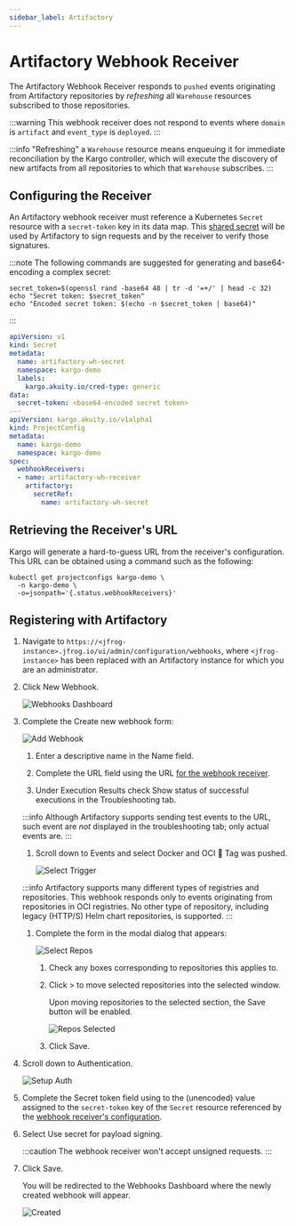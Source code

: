 ```yaml
---
sidebar_label: Artifactory
---
```


# Artifactory Webhook Receiver

The Artifactory Webhook Receiver responds to `pushed` events originating from 
Artifactory repositories by _refreshing_ all `Warehouse` resources subscribed to 
those repositories.

:::warning
This webhook receiver does not respond to events where `domain` is `artifact`
and `event_type` is `deployed`.
:::

:::info
"Refreshing" a `Warehouse` resource means enqueuing it for immediate
reconciliation by the Kargo controller, which will execute the discovery of
new artifacts from all repositories to which that `Warehouse` subscribes.
:::

## Configuring the Receiver

An Artifactory webhook receiver must reference a Kubernetes `Secret` resource 
with a `secret-token` key in its data map. This
[shared secret](https://en.wikipedia.org/wiki/Shared_secret) will be used by
Artifactory to sign requests and by the receiver to verify those signatures.

:::note
The following commands are suggested for generating and base64-encoding a
complex secret:

```shell
secret_token=$(openssl rand -base64 48 | tr -d '=+/' | head -c 32)
echo "Secret token: $secret_token"
echo "Encoded secret token: $(echo -n $secret_token | base64)"
```
:::

```yaml
apiVersion: v1
kind: Secret
metadata:
  name: artifactory-wh-secret
  namespace: kargo-demo
  labels:
    kargo.akuity.io/cred-type: generic
data:
  secret-token: <base64-encoded secret token>
---
apiVersion: kargo.akuity.io/v1alpha1
kind: ProjectConfig
metadata:
  name: kargo-demo
  namespace: kargo-demo
spec:
  webhookReceivers: 
  - name: artifactory-wh-receiver
    artifactory:
      secretRef:
        name: artifactory-wh-secret
```

## Retrieving the Receiver's URL

Kargo will generate a hard-to-guess URL from the receiver's configuration. This
URL can be obtained using a command such as the following:

```shell
kubectl get projectconfigs kargo-demo \
  -n kargo-demo \
  -o=jsonpath='{.status.webhookReceivers}'
```

## Registering with Artifactory

1. Navigate to 
   `https://<jfrog-instance>.jfrog.io/ui/admin/configuration/webhooks`, where
   `<jfrog-instance>` has been replaced with an Artifactory instance for which 
   you are an administrator.

1. Click <Hlt>New Webhook</Hlt>.

    ![Webhooks Dashboard](./img/webhooks.png "Webhooks Dashboard")

1. Complete the <Hlt>Create new webhook</Hlt> form:

    ![Add Webhook](./img/add-webhook.png "Add Webhook")

    1. Enter a descriptive name in the <Hlt>Name</Hlt> field.

    1. Complete the <Hlt>URL</Hlt> field using the URL
       [for the webhook receiver](#retrieving-the-receivers-url).

    1. Under <Hlt>Execution Results</Hlt> check
       <Hlt>Show status of successful executions in the Troubleshooting tab</Hlt>.

    :::info
    Although Artifactory supports sending test events to the URL, such event are
    _not_ displayed in the troubleshooting tab; only actual events are.
    :::

    1. Scroll down to <Hlt>Events</Hlt> and select
       <Hlt>Docker and OCI</Hlt> ⃗ <Hlt>Tag was pushed</Hlt>.

        ![Select Trigger](./img/select-trigger.png "Select Trigger")

    :::info
    Artifactory supports many different types of registries and repositories.
    This webhook responds only to events originating from repositories in OCI
    registries. No other type of repository, including legacy (HTTP/S) Helm
    chart repositories, is supported.
    :::

    1. Complete the form in the modal dialog that appears:

       ![Select Repos](./img/select-repos.png "Select Repos")

        1. Check any boxes corresponding to repositories this applies to.

        1. Click <Hlt>></Hlt> to move selected repositories into the selected window.

            Upon moving repositories to the selected section, the
            <Hlt>Save</Hlt> button will be enabled.

            ![Repos Selected](./img/repos-selected.png "Repos Selected")

        1. Click <Hlt>Save</Hlt>.

1. Scroll down to <Hlt>Authentication</Hlt>.

    ![Setup Auth](./img/setup-auth.png "Setup Auth")

1. Complete the <Hlt>Secret token</Hlt> field using to the (unencoded) value
   assigned to the `secret-token` key of the `Secret` resource referenced by
   the [webhook receiver's configuration](#configuring-the-receiver).

1. Select <Hlt>Use secret for payload signing</Hlt>.

    :::caution
    The webhook receiver won't accept unsigned requests.
    :::

1. Click <Hlt>Save</Hlt>.

    You will be redirected to the <Hlt>Webhooks Dashboard</Hlt> where the newly
    created webhook will appear.

    ![Created](./img/created.png "Created")